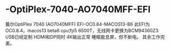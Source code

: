 # -OptiPlex-7040-AO7040MFF-EFI
戴尔OptiPlex 7040 (AO7040MFF) EFI-OC0.84-MACOS13-B6
此EFI为OC0.8.4，macos13 beta6
cpu为i5 6500T，无线网卡更换为BCM94360Z3
USB已经定制
HDMI和DP同时 4K输出正常
睡眠能息屏，但不断电。
其余工作完美。
